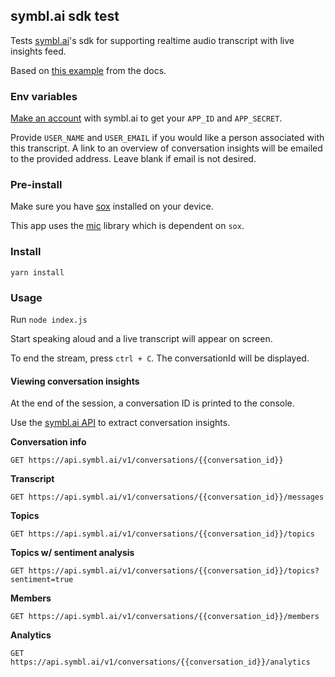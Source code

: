 ## symbl.ai sdk test

Tests [symbl.ai](https://docs.symbl.ai/docs/)'s sdk for supporting realtime audio transcript with live insights feed. 

Based on [this example](https://docs.symbl.ai/docs/javascript-sdk/guides/push-audio-get-realtime-data) from the docs.


### Env variables

[Make an account](https://platform.symbl.ai/#/login) with symbl.ai to get your `APP_ID` and `APP_SECRET`.

Provide `USER_NAME` and `USER_EMAIL` if you would like a person associated with this transcript. A link to an overview of conversation insights will be emailed to the provided address. Leave blank if email is not desired.

### Pre-install

Make sure you have [sox](https://at.projects.genivi.org/wiki/display/PROJ/Installation+of+SoX+on+different+Platforms) installed on your device.

This app uses the [mic](https://www.npmjs.com/package/mic) library which is dependent on `sox`.

### Install

`yarn install`

### Usage 

Run `node index.js`

Start speaking aloud and a live transcript will appear on screen.

To end the stream, press `ctrl + C`. The conversationId will be displayed.

#### Viewing conversation insights

At the end of the session, a conversation ID is printed to the console.

Use the [symbl.ai API](https://docs.symbl.ai/docs/?_ga=2.206273873.31393513.1615136991-182210743.1614828840) to extract conversation insights.

**Conversation info**

`GET https://api.symbl.ai/v1/conversations/{{conversation_id}}`

**Transcript**

`GET https://api.symbl.ai/v1/conversations/{{conversation_id}}/messages`

**Topics**

`GET https://api.symbl.ai/v1/conversations/{{conversation_id}}/topics`

**Topics w/ sentiment analysis**

`GET https://api.symbl.ai/v1/conversations/{{conversation_id}}/topics?sentiment=true`

**Members**

`GET https://api.symbl.ai/v1/conversations/{{conversation_id}}/members`

**Analytics**

`GET https://api.symbl.ai/v1/conversations/{{conversation_id}}/analytics`
